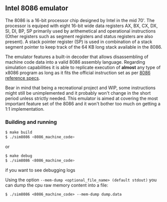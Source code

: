 ## Intel 8086 emulator

The 8086 is a 16-bit processor chip designed by Intel in the mid 70'.
The processor is equiped with eight 16-bit wide data registers AX, BX, CX, DX,
SI, DI, BP, SP primarily used by arithemetical and operational instructions
(Other registers such as segment registers  and status registers are also
present). A stack pointer register (SP) is used in combination of a stack
segment pointer to keep track of the 64 KB long stack available in the 8086.

The emulator features a built-in decoder that allows disassembling of machine 
code data into a valid 8086 assembly language. Regarding simulation
capabilities it is able to replicate execution of **almost** any type of x8086
program as long as it fits the official instruction set as per
[8086 reference specs](https://edge.edx.org/c4x/BITSPilani/EEE231/asset/8086_family_Users_Manual_1_.pdf).

Bear in mind that being a recreational project and WIP, some instructions
might still be unimplemented and it probably won't change in the short
period unless strictly needed. This emulator is aimed at covering the most
important feature set of the 8086 and it won't bother too much on getting a 1:1
implementation.

### Building and running

```bash
$ make build
$ ./sim8086 <8086_machine_code>
```
or 
```bash
$ make debug
$ ./sim8086 <8086_machine_code> 
```
if you want to see debugging logs

Using the option `--mem-dump <optional_file_name> (default stdout)` you can dump
the cpu raw memory content into a file:
```
$ ./sim8086 <8086_machine_code> --mem-dump dump.data
```
